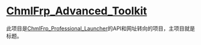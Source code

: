 # [ChmlFrp_Advanced_Toolkit](https://github.com/ChmlFrp/ChmlFrp_Advanced_Toolkit)

此项目是[ChmlFrp_Professional_Launcher](https://github.com/ChmlFrp/ChmlFrp_Advanced_Toolkit)的API和网址转向的项目，主项目就是标题。
